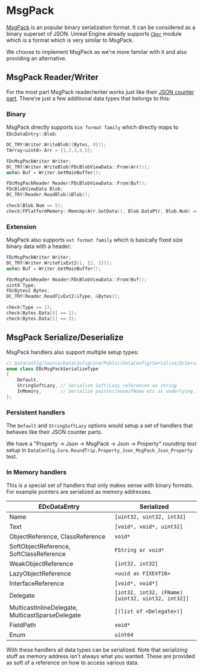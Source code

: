 # MsgPack

[MsgPack][1] is an popular binary serialization format. It can be considered as a binary superset of JSON. Unreal Engine already supports [`Cbor`][2] module which is a format which is very similar to MsgPack.

We choose to implement MsgPack as we're more familar with it and also providing an alternative.

## MsgPack Reader/Writer

For the most part MsgPack reader/writer works just like their [JSON counter part](./Json.md). There're just a few additional data types that belongs to this:

### Binary

MsgPack directly supports `bin format family` which directly maps to `EDcDataEntry::Blob`:

```c++
DC_TRY(Writer.WriteBlob({Bytes, 0}));
TArray<uint8> Arr = {1,2,3,4,5};

FDcMsgPackWriter Writer;
DC_TRY(Writer.WriteBlob(FDcBlobViewData::From(Arr)));
auto& Buf = Writer.GetMainBuffer();

FDcMsgPackReader Reader(FDcBlobViewData::From(Buf));
FDcBlobViewData Blob;
DC_TRY(Reader.ReadBlob(&Blob));

check(Blob.Num == 5);
check(FPlatformMemory::Memcmp(Arr.GetData(), Blob.DataPtr, Blob.Num) == 0);
```

### Extension

MsgPack also supports `ext format family` which is basically fixed size binary data with a header:

```c++
FDcMsgPackWriter Writer;
DC_TRY(Writer.WriteFixExt2(1, {2, 3}));
auto& Buf = Writer.GetMainBuffer();

FDcMsgPackReader Reader(FDcBlobViewData::From(Buf));
uint8 Type;
FDcBytes2 Bytes;
DC_TRY(Reader.ReadFixExt2(&Type, &Bytes));

check(Type == 1);
check(Bytes.Data[0] == 2);
check(Bytes.Data[1] == 3);
```

## MsgPack Serialize/Deserialize

MsgPack handlers also support multiple setup types:

```c++
// DataConfig/Source/DataConfigCore/Public/DataConfig/Serialize/DcSerializerSetup.h
enum class EDcMsgPackSerializeType
{
    Default,
    StringSoftLazy, // Serialize Soft/Lazy references as string
    InMemory,       // Serialize pointer/enum/FName etc as underlying integer values
};
```

### Persistent handlers 

The `Default` and `StringSoftLazy` options would setup a set of handlers that behaves
like their JSON counter parts. 

We have a "Property -> Json -> MsgPack -> Json -> Property" roundtrip test setup in `DataConfig.Core.RoundTrip.Property_Json_MsgPack_Json_Property` test.

### In Memory handlers

This is a special set of handlers that only makes sense with binary formats. For example pointers are serialized as memory addresses.

| EDcDataEntry        | Serialized                |
| ------------------- | ------------------------- |
| Name                | `[uint32, uint32, int32]` |
| Text                | `[void*, void*, uint32]`  |
| ObjectReference, ClassReference    | `void*`                   |
| SoftObjectReference, SoftClassReference | `FString or void*` |
| WeakObjectReference | `[int32, int32]` |
| LazyObjectReference | `<uuid as FIXEXT16>` |
| InterfaceReference | `[void*, void*]` |
| Delegate | `[int32, int32, (FName)[uint32, uint32, int32]]` |
| MulticastInlineDelegate, MulticastSparseDelegate | `[(list of <Delegate>)]` |
| FieldPath | `void*` |
| Enum | `uint64` |

With these handlers all data types can be serialized. Note that serializing stuff as memory address isn't always what you wanted. These are provided as soft of a reference on how to access various data.

[1]:https://msgpack.org/index.html "MsgPack"
[2]:https://docs.unrealengine.com/4.27/en-US/API/Runtime/Cbor "Cbor"
